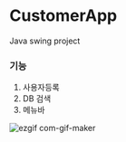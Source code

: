 # CustomerApp
Java swing project

### 기능
1. 사용자등록
2. DB 검색
3. 메뉴바




![ezgif com-gif-maker](https://user-images.githubusercontent.com/63354527/103391646-cc814e00-4b5d-11eb-9844-b6a2caa4cae4.gif)


